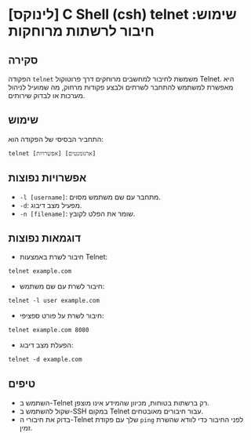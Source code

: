# [לינוקס] C Shell (csh) telnet שימוש: חיבור לרשתות מרוחקות

## סקירה
הפקודה `telnet` משמשת לחיבור למחשבים מרוחקים דרך פרוטוקול Telnet. היא מאפשרת למשתמש להתחבר לשרתים ולבצע פקודות מרחוק, מה שמועיל לניהול מערכות או לבדוק שירותים.

## שימוש
התחביר הבסיסי של הפקודה הוא:
```
telnet [אפשרויות] [ארגומנטים]
```

## אפשרויות נפוצות
- `-l [username]`: מתחבר עם שם משתמש מסוים.
- `-d`: מפעיל מצב דיבוג.
- `-n [filename]`: שומר את הפלט לקובץ.

## דוגמאות נפוצות
- חיבור לשרת באמצעות Telnet:
```csh
telnet example.com
```

- חיבור לשרת עם שם משתמש:
```csh
telnet -l user example.com
```

- חיבור לשרת על פורט ספציפי:
```csh
telnet example.com 8080
```

- הפעלת מצב דיבוג:
```csh
telnet -d example.com
```

## טיפים
- השתמש ב-Telnet רק ברשתות בטוחות, מכיוון שהמידע אינו מוצפן.
- שקול להשתמש ב-SSH במקום Telnet עבור חיבורים מאובטחים.
- בדוק את חיבורי ה-Telnet שלך עם פקודת `ping` לפני החיבור כדי לוודא שהשרת זמין.